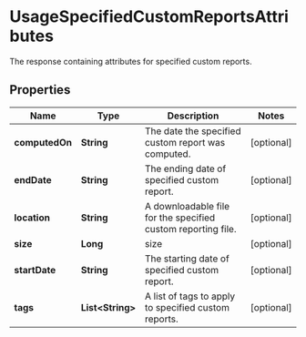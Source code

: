# UsageSpecifiedCustomReportsAttributes

The response containing attributes for specified custom reports.

## Properties

| Name           | Type                   | Description                                                  | Notes      |
| -------------- | ---------------------- | ------------------------------------------------------------ | ---------- |
| **computedOn** | **String**             | The date the specified custom report was computed.           | [optional] |
| **endDate**    | **String**             | The ending date of specified custom report.                  | [optional] |
| **location**   | **String**             | A downloadable file for the specified custom reporting file. | [optional] |
| **size**       | **Long**               | size                                                         | [optional] |
| **startDate**  | **String**             | The starting date of specified custom report.                | [optional] |
| **tags**       | **List&lt;String&gt;** | A list of tags to apply to specified custom reports.         | [optional] |
